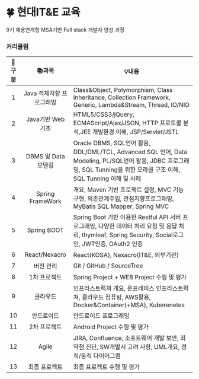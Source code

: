  # 🍀 현대IT&amp;E 교육
9기 채용연계형 MSA기반 Full stack 개발자 양성 과정

### 커리큘럼 ###
| 🔎구분 | 📚과목 | 💡내용 |
|:---:|:---:|---|
| 1 |Java 객체지향 프로그래밍| Class&Object, Polymorphism, Class Inheritance, Collection Framework, Generic, Lambda&Stream, Thread, IO/NIO|
| 2 |Java기반 Web 기초| HTML5/CSS3/jQuery, ECMAScript/Ajax/JSON, HTTP 프로토콜 분석,JEE 개발환경 이해, JSP/Servlet/JSTL|
| 3 |DBMS 및 Data 모델링| Oracle DBMS, SQL언어 활용, DDL/DML/TCL, Advanced SQL 언어, Data Modeling, PL/SQL언어 활용, JDBC 프로그래밍, SQL Tunning을 위한 오라클 구조 이해, SQL Tunning 이해 및 사례|
| 4 |Spring FrameWork| 개요, Maven 기반 프로젝트 설정, MVC 기능 구현, 의존관계주입, 관점지향프로그래밍, MyBatis SQL Mapper, Spring MVC|
| 5 |Spring BOOT| Spring Boot 기반 이용한 Restful API 서버 프로그래밍, 다양한 데이터 처리 요청 및 응답 처리, thymleaf, Spring Security, Social로그인, JWT인증, OAuth2 인증|
| 6 |React/Nexacro| React(KOSA), Nexacro(IT&E, 외부기관) |
| 7 |버전 관리| Git / GitHub / SourceTree
| 8 |1차 프로젝트| Spring Project + WEB Project 수행 및 평가|
| 9 |클라우드| 인프라스트럭쳐 개요, 온프레미스 인프라스트럭쳐, 클라우드 컴퓨팅, AWS활용, Docker&Container(+MSA), Kuberenetes|
| 10 |안드로이드| 안드로이드 프로그래밍|
| 11 |2차 프로젝트 | Android Project 수행 및 평가 |
| 12 |Agile| JIRA, Confluence, 소프트웨어 개발 보안, 최약점 진단, SW개발시 고려 사항, UML개요, 정적/동적 다이어그램|
| 13 |최종 프로젝트| 최종 프로젝트 수행 및 평가|


